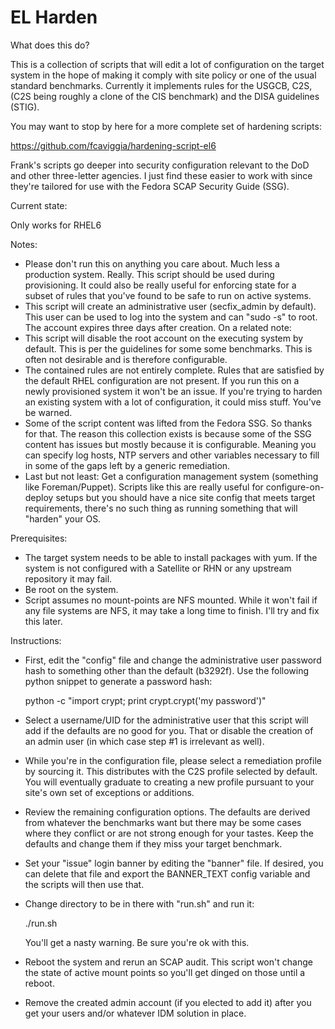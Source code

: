 # EL Harden

What does this do?

This is a collection of scripts that will edit a lot of configuration on the
target system in the hope of making it comply with site policy or one of the
usual standard benchmarks. Currently it implements rules for the USGCB, C2S,
(C2S being roughly a clone of the CIS benchmark) and the DISA guidelines (STIG).

You may want to stop by here for a more complete set of hardening scripts:

https://github.com/fcaviggia/hardening-script-el6

Frank's scripts go deeper into security configuration relevant to the DoD
and other three-letter agencies. I just find these easier to work with since
they're tailored for use with the Fedora SCAP Security Guide (SSG).

Current state:

Only works for RHEL6

Notes:

 - Please don't run this on anything you care about. Much less a production
   system. Really. This script should be used during provisioning. It could
   also be really useful for enforcing state for a subset of rules that you've
   found to be safe to run on active systems.
 - This script will create an administrative user (secfix_admin by default).
   This user can be used to log into the system and can "sudo -s" to root. The
   account expires three days after creation. On a related note:
 - This script will disable the root account on the executing system by default.
   This is per the guidelines for some some benchmarks. This is often not 
   desirable and is therefore configurable.
 - The contained rules are not entirely complete. Rules that are satisfied by
   the default RHEL configuration are not present. If you run this on a newly
   provisioned system it won't be an issue. If you're trying to harden an
   existing system with a lot of configuration, it could miss stuff. You've be
   warned.
 - Some of the script content was lifted from the Fedora SSG. So thanks for
   that. The reason this collection exists is because some of the SSG content
   has issues but mostly because it is configurable. Meaning you can specify
   log hosts, NTP servers and other variables necessary to fill in some of the
   gaps left by a generic remediation.
 - Last but not least: Get a configuration management system (something like
   Foreman/Puppet). Scripts like this are really useful for configure-on-deploy
   setups but you should have a nice site config that meets target
   requirements, there's no such thing as running something that will "harden"
   your OS.
   
Prerequisites:

 - The target system needs to be able to install packages with yum. If the
   system is not configured with a Satellite or RHN or any upstream repository
   it may fail.
 - Be root on the system.
 - Script assumes no mount-points are NFS mounted. While it won't fail if any
   file systems are NFS, it may take a long time to finish. I'll try and fix
   this later.

Instructions:
 - First, edit the "config" file and change the administrative user password
   hash to something other than the default (b3292f). Use the following python
   snippet to generate a password hash:

     python -c "import crypt; print crypt.crypt('my password')"

 - Select a username/UID for the administrative user that this script will add
   if the defaults are no good for you. That or disable the creation of an admin
   user (in which case step #1 is irrelevant as well).
 - While you're in the configuration file, please select a remediation profile
   by sourcing it. This distributes with the C2S profile selected by default.
   You will eventually graduate to creating a new profile pursuant to your
   site's own set of exceptions or additions.
 - Review the remaining configuration options. The defaults are derived from
   whatever the benchmarks want but there may be some cases where they conflict
   or are not strong enough for your tastes. Keep the defaults and change them
   if they miss your target benchmark.
 - Set your "issue" login banner by editing the "banner" file. If desired, you
   can delete that file and export the BANNER_TEXT config variable and the
   scripts will then use that.
 - Change directory to be in there with "run.sh" and run it:

   ./run.sh

   You'll get a nasty warning. Be sure you're ok with this.

 - Reboot the system and rerun an SCAP audit. This script won't change the state
   of active mount points so you'll get dinged on those until a reboot.
 - Remove the created admin account (if you elected to add it) after you get
   your users and/or whatever IDM solution in place.
     
